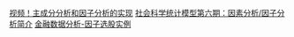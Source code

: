 [视频！主成分分析和因子分析的实现](https://www.bilibili.com/video/BV1eY4y1R7k3?p=2&vd_source=ce2c265fe654b727a504cf64875b6105)
[社会科学统计模型第六期：因素分析/因子分析简介](https://www.bilibili.com/video/BV1Cy4y127ri/?spm_id_from=333.337.search-card.all.click&vd_source=ce2c265fe654b727a504cf64875b6105)
[金融数据分析-因子选股实例](https://www.bilibili.com/video/BV1at4y1y7e8/?spm_id_from=333.337.search-card.all.click&vd_source=ce2c265fe654b727a504cf64875b6105)